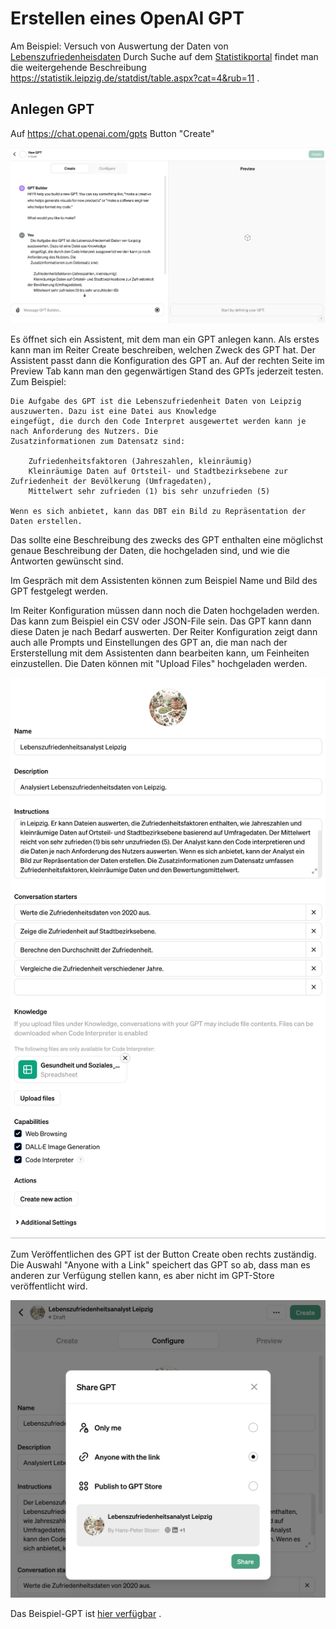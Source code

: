 # Erstellen eines OpenAI GPT

Am Beispiel: Versuch von Auswertung der Daten von
[Lebenszufriedenheisdaten](https://opendata.leipzig.de/dataset/zufriedenheitsfaktoren-jahreszahlen-kleinraumig1/resource/38c8e984-ebe0-43c9-ac45-60c47899905e)
Durch Suche auf dem [Statistikportal](https://statistik.leipzig.de/) findet man die weitergehende Beschreibung
https://statistik.leipzig.de/statdist/table.aspx?cat=4&rub=11 .

## Anlegen GPT
Auf https://chat.openai.com/gpts Button "Create"

![Create GPT](img/ErstelleGPT.png)

Es öffnet sich ein Assistent, mit dem man ein GPT anlegen kann.
Als erstes kann man im Reiter Create beschreiben, welchen Zweck des GPT hat. Der Assistent passt dann die 
Konfiguration des GPT an. Auf der rechten Seite im Preview Tab kann man den gegenwärtigen Stand des GPTs jederzeit 
testen. Zum Beispiel:

    Die Aufgabe des GPT ist die Lebenszufriedenheit Daten von Leipzig auszuwerten. Dazu ist eine Datei aus Knowledge 
    eingefügt, die durch den Code Interpret ausgewertet werden kann je nach Anforderung des Nutzers. Die 
    Zusatzinformationen zum Datensatz sind:
    
        Zufriedenheitsfaktoren (Jahreszahlen, kleinräumig)
        Kleinräumige Daten auf Ortsteil- und Stadtbezirksebene zur Zufriedenheit der Bevölkerung (Umfragedaten),
        Mittelwert sehr zufrieden (1) bis sehr unzufrieden (5)

    Wenn es sich anbietet, kann das DBT ein Bild zu Repräsentation der Daten erstellen. 

Das sollte eine Beschreibung des zwecks des GPT enthalten eine möglichst genaue Beschreibung der Daten, die 
hochgeladen sind, und wie die Antworten gewünscht sind.

Im Gespräch mit dem Assistenten können zum Beispiel Name und Bild des GPT festgelegt werden.

Im Reiter Konfiguration müssen dann noch die Daten hochgeladen werden. Das kann zum Beispiel ein CSV oder JSON-File sein. Das GPT kann dann diese Daten je nach Bedarf auswerten. 
Der Reiter Konfiguration zeigt dann auch alle Prompts und Einstellungen des GPT an, die man nach der Ersterstellung 
mit dem Assistenten dann bearbeiten kann, um Feinheiten einzustellen. Die Daten können mit "Upload Files" 
hochgeladen werden.

![Reiter Konfiguration](img/ReiterKonfiguration.png)

Zum Veröffentlichen des GPT ist der Button Create oben rechts zuständig. Die Auswahl "Anyone with a Link" speichert das GPT so ab, dass man es anderen zur Verfügung stellen kann, es aber nicht im GPT-Store veröffentlicht wird. 

![GPT Veroeffentlichen](img/GPTVeroeffentlichen.png)

Das Beispiel-GPT ist [hier verfügbar](https://chat.openai.com/g/g-TITRy4NhJ-lebenszufriedenheitsanalyst-leipzig) .
